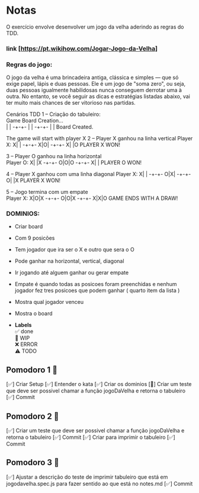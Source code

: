 # Notas

O exercício envolve desenvolver um jogo da velha aderindo as regras do TDD.

### link [https://pt.wikihow.com/Jogar-Jogo-da-Velha]

### Regras do jogo:

O jogo da velha é uma brincadeira antiga, clássica e simples — que só exige papel, lápis e duas pessoas. Ele é um jogo de "soma zero", ou seja, duas pessoas igualmente habilidosas nunca conseguem derrotar uma à outra. No entanto, se você seguir as dicas e estratégias listadas abaixo, vai ter muito mais chances de ser vitorioso nas partidas.

Cenários TDD
1 – Criação do tabuleiro:  
Game Board Creation...  
 | |
-+-+-
| |
-+-+-
| |
Board Created.

The game will start with player X
2 – Player X ganhou na linha vertical
Player X:
X| |
-+-+-
X|O|
-+-+-
X| |O
PLAYER X WON!

3 – Player O ganhou na linha horizontal  
Player O:
X| |X
-+-+-
O|O|O
-+-+-
X| |
PLAYER O WON!

4 – Player X ganhou com uma linha diagonal
Player X:
X| |
-+-+-
O|X|
-+-+-
O| |X
PLAYER X WON!

5 – Jogo termina com um empate  
Player X:
X|O|X
-+-+-
O|O|X
-+-+-
X|X|O
GAME ENDS WITH A DRAW!

### DOMINIOS:

- Criar board
- Com 9 posicões
- Tem jogador que ira ser o X e outro que sera o O
- Pode ganhar na horizontal, vertical, diagonal
- Ir jogando até alguem ganhar ou gerar empate
- Empate é quando todas as posicoes foram preenchidas e nenhum jogador fez tres posicoes que podem ganhar ( quarto item da lista )
- Mostra qual jogador venceu
- Mostra o board

- **Labels**  
  ✅ done  
  🚧 WIP  
  ❌ ERROR  
  ⚠️ TODO

## Pomodoro 1 🍅

[✅] Criar Setup
[✅] Entender o kata
[✅] Criar os dominios
[🚧] Criar um teste que deve ser possivel chamar a função jogoDaVelha e retorna o tabuleiro
[✅] Commit

## Pomodoro 2 🍅

[✅] Criar um teste que deve ser possivel chamar a função jogoDaVelha e retorna o tabuleiro
[✅] Commit
[✅] Criar para imprimir o tabuleiro
[✅] Commit

## Pomodoro 3 🍅

[✅] Ajustar a descrição do teste de imprimir tabuleiro que está em jogodavelha.spec.js para fazer sentido ao que está no notes.md
[✅] Commit
